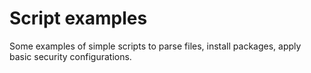 # Script examples
Some examples of simple scripts to parse files, install packages, apply basic security configurations.
